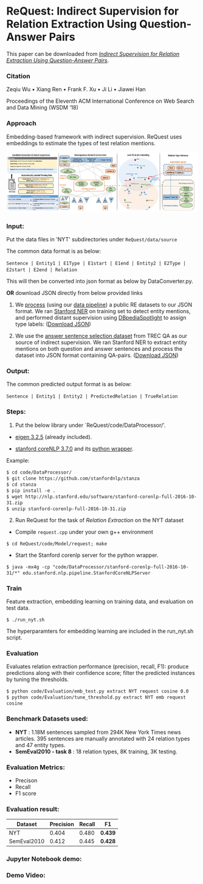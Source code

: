 # ReQuest: Indirect Supervision for Relation Extraction Using Question-Answer Pairs

This paper can be downloaded from *[Indirect Supervision for Relation Extraction Using Question-Answer Pairs](https://arxiv.org/abs/1710.11169)*. 

### Citation
Zeqiu Wu • Xiang Ren • Frank F. Xu • Ji Li • Jiawei Han 

Proceedings of the Eleventh ACM International Conference on Web Search and Data Mining (WSDM ‘18)


### Approach

Embedding-based framework with indirect supervision.
ReQuest uses embeddings to estimate the types of test relation mentions. 

![DITK architecture](Architecture.png)


### Input:

Put the data files in 'NYT' subdirectories under `ReQuest/data/source`

The common data format is as below:

`Sentence | Entity1 | E1Type | E1start | E1end | Entity2 | E2Type | E2start | E2end | Relation` 

This will then be converted into json format as below by DataConverter.py.


<b>OR</b> download JSON directly from below provided links

1.  We [process](https://github.com/shanzhenren/StructMineDataPipeline) (using our [data pipeline](https://github.com/shanzhenren/StructMineDataPipeline)) a public RE datasets to our JSON format. We ran [Stanford NER](https://nlp.stanford.edu/software/CRF-NER.shtml) on training set to detect entity mentions, and performed distant supervision using [DBpediaSpotlight](https://github.com/dbpedia-spotlight/dbpedia-spotlight) to assign type labels:
([Download JSON](https://drive.google.com/drive/folders/0B--ZKWD8ahE4UktManVsY1REOUk?usp=sharing))
  

2.  We use the [answer sentence selection dataset](https://github.com/xuchen/jacana/tree/master/tree-edit-data/answerSelectionExperiments/data) from TREC QA as our source of indirect supervision. We ran Stanford NER to extract entity mentions on both question and answer sentences and process the dataset into JSON format containing QA-pairs.
([Download JSON](https://drive.google.com/file/d/0B--ZKWD8ahE4dEZTQzI1UlRUeGc/view?usp=sharing))

### Output:

The common predicted output format is as below:

`Sentence | Entity1 | Entity2 | PredictedRelation | TrueRelation`


### Steps:

1. Put the below library under `ReQuest/code/DataProcessor/'.

* [eigen 3.2.5](http://bitbucket.org/eigen/eigen/get/3.2.5.tar.bz2) (already included).

* [stanford coreNLP 3.7.0](http://stanfordnlp.github.io/CoreNLP/) and its [python wrapper](https://github.com/stanfordnlp/stanza). 


Example:
```
$ cd code/DataProcessor/
$ git clone https://github.com/stanfordnlp/stanza
$ cd stanza
$ pip install -e .
$ wget http://nlp.stanford.edu/software/stanford-corenlp-full-2016-10-31.zip
$ unzip stanford-corenlp-full-2016-10-31.zip
```
 


2. Run ReQuest for the task of *Relation Extraction* on the NYT dataset

* Compile `request.cpp` under your own g++ environment
```
$ cd ReQuest/code/Model/request; make
```

* Start the Stanford corenlp server for the python wrapper.
```
$ java -mx4g -cp "code/DataProcessor/stanford-corenlp-full-2016-10-31/*" edu.stanford.nlp.pipeline.StanfordCoreNLPServer
```


### Train
Feature extraction, embedding learning on training data, and evaluation on test data.
```
$ ./run_nyt.sh  
```
The hyperparamters for embedding learning are included in the run_nyt.sh script.



### Evaluation
Evaluates relation extraction performance (precision, recall, F1): produce predictions along with their confidence score; filter the predicted instances by tuning the thresholds.
```
$ python code/Evaluation/emb_test.py extract NYT request cosine 0.0
$ python code/Evaluation/tune_threshold.py extract NYT emb request cosine
```


### Benchmark Datasets used:

* **NYT** : 1.18M sentences sampled from 294K New York Times news articles. 395 sentences are manually annotated with 24 relation types and 47 entity types. 
* **SemEval2010 - task 8** : 18 relation types, 8K training, 3K testing.



### Evaluation Metrics:

* Precison
* Recall
* F1 score



### Evaluation result:


Dataset | Precision | Recall | F1 
-------|-----------|--------|----
NYT | 0.404 | 0.480 | **0.439**
SemEval2010 | 0.412 | 0.445 | **0.428**


### Jupyter Notebook demo:


### Demo Video:

